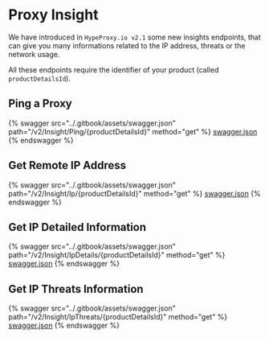 # Proxy Insight

We have introduced in `HypeProxy.io v2.1` some new insights endpoints, that can give you many informations related to the IP address, threats or the network usage.

All these endpoints require the identifier of your product (called `productDetailsId`).

## Ping a Proxy

{% swagger src="../.gitbook/assets/swagger.json" path="/v2/Insight/Ping/{productDetailsId}" method="get" %}
[swagger.json](../.gitbook/assets/swagger.json)
{% endswagger %}

## Get Remote IP Address

{% swagger src="../.gitbook/assets/swagger.json" path="/v2/Insight/Ip/{productDetailsId}" method="get" %}
[swagger.json](../.gitbook/assets/swagger.json)
{% endswagger %}

## Get IP Detailed Information

{% swagger src="../.gitbook/assets/swagger.json" path="/v2/Insight/IpDetails/{productDetailsId}" method="get" %}
[swagger.json](../.gitbook/assets/swagger.json)
{% endswagger %}

## Get IP Threats Information

{% swagger src="../.gitbook/assets/swagger.json" path="/v2/Insight/IpThreats/{productDetailsId}" method="get" %}
[swagger.json](../.gitbook/assets/swagger.json)
{% endswagger %}

